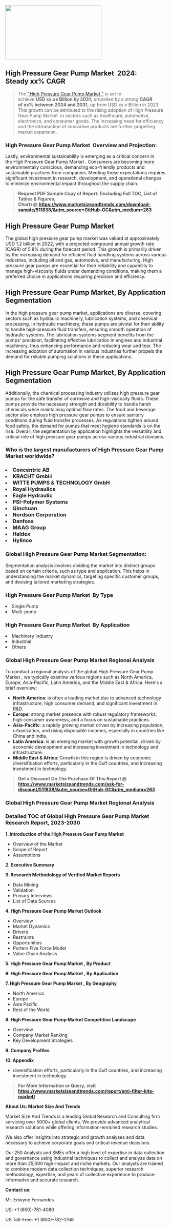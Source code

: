 <p><img class="alignnone size-medium wp-image-20088" src="https://ffe5etoiles.com/wp-content/uploads/2024/12/MST1-300x171.png" alt="" width="300" height="171" /></p><h2 id="ember46" class="ember-view reader-text-block__heading-2">High Pressure Gear Pump Market &nbsp;2024: Steady&nbsp;xx% CAGR</h2><blockquote id="ember47" class="ember-view reader-text-block__blockquote">The&nbsp;<a class="app-aware-link " href="https://www.marketsizeandtrends.com/download-sample/511838/&utm_source=GitHub-GC&utm_medium=263" target="_blank" data-test-app-aware-link="">"High Pressure Gear Pump Market "</a>&nbsp;is set to achieve&nbsp;<strong>USD&nbsp;xx.xx&nbsp;Billion by 2031,</strong>&nbsp;propelled by a strong&nbsp;<strong>CAGR of&nbsp;xx% between 2024 and 2031,</strong>&nbsp;up from USD xx.x Billion in 2023. This growth can be attributed to the rising adoption of&nbsp;High Pressure Gear Pump Market &nbsp;in sectors such as healthcare, automotive, electronics, and consumer goods. The increasing need for efficiency and the introduction of innovative products are further propelling market expansion.</blockquote><h3 id="ember48" class="ember-view reader-text-block__heading-3">High Pressure Gear Pump Market &nbsp;Overview and Projection:</h3><p id="ember49" class="ember-view reader-text-block__paragraph">Lastly, environmental sustainability is emerging as a critical concern in the&nbsp;High Pressure Gear Pump Market . Consumers are becoming more environmentally conscious, demanding eco-friendly products and sustainable practices from companies. Meeting these expectations requires significant investment in research, development, and operational changes to minimize environmental impact throughout the supply chain.</p><blockquote id="ember50" class="ember-view reader-text-block__blockquote"><strong>Request PDF Sample Copy of Report: (Including Full TOC, List of Tables &amp; Figures, Chart)&nbsp;@&nbsp;<strong><a href="https://www.marketsizeandtrends.com/download-sample/511838/&utm_source=GitHub-GC&utm_medium=263" target="_blank">https://www.marketsizeandtrends.com/download-sample/511838/&utm_source=GitHub-GC&utm_medium=263</a></strong></strong></blockquote><h3 class=""> <h2>High Pressure Gear Pump Market</h2><p>The global high pressure gear pump market was valued at approximately USD 1.2 billion in 2022, with a projected compound annual growth rate (CAGR) of 5.8% during the forecast period. This growth is primarily driven by the increasing demand for efficient fluid handling systems across various industries, including oil and gas, automotive, and manufacturing. High pressure gear pumps are essential for their reliability and capability to manage high-viscosity fluids under demanding conditions, making them a preferred choice in applications requiring precision and efficiency.</p><h2>High Pressure Gear Pump Market, By Application Segmentation</h2><p>In the high pressure gear pump market, applications are diverse, covering sectors such as hydraulic machinery, lubrication systems, and chemical processing. In hydraulic machinery, these pumps are pivotal for their ability to handle high-pressure fluid transfers, ensuring smooth operation of hydraulic systems. The lubrication systems segment benefits from the pumps' precision, facilitating effective lubrication in engines and industrial machinery, thus enhancing performance and reducing wear and tear. The increasing adoption of automation in various industries further propels the demand for reliable pumping solutions in these applications.</p><h2>High Pressure Gear Pump Market, By Application Segmentation</h2><p>Additionally, the chemical processing industry utilizes high pressure gear pumps for the safe transfer of corrosive and high-viscosity fluids. These pumps provide the necessary strength and durability to handle harsh chemicals while maintaining optimal flow rates. The food and beverage sector also employs high pressure gear pumps to ensure sanitary conditions during fluid transfer processes. As regulations tighten around food safety, the demand for pumps that meet hygiene standards is on the rise. Overall, the segmentation by application highlights the versatility and critical role of high pressure gear pumps across various industrial domains.</p></h3><h3 id="" class="">Who is the largest manufacturers of&nbsp;High Pressure Gear Pump Market worldwide?</h3><h3 class=""></Li><Li>Concentric AB</Li><Li> KRACHT GmbH</Li><Li> WITTE PUMPS & TECHNOLOGY GmbH</Li><Li> Royal Hydraulics</Li><Li> Eagle Hydraulic</Li><Li> PSI-Polymer Systems</Li><Li> Qinchuan</Li><Li> Nordson Corporation</Li><Li> Danfoss</Li><Li> MAAG Group</Li><Li> Haldex</Li><Li> Hylinco</h3><h3 id="ember53" class="ember-view reader-text-block__heading-3">Global&nbsp;High Pressure Gear Pump Market Segmentation:</h3><p id="ember54" class="ember-view reader-text-block__paragraph">Segmentation analysis involves dividing the market into distinct groups based on certain criteria, such as type and application. This helps in understanding the market dynamics, targeting specific customer groups, and devising tailored marketing strategies.</p><h3 id="" class="">High Pressure Gear Pump Market &nbsp;By Type</h3><p></Li><Li>Single Pump</Li><Li> Multi-pump</p><h3 id="" class="">High Pressure Gear Pump Market &nbsp;By Application</h3><p class=""></Li><Li>Machinery Industry</Li><Li> Industrial</Li><Li> Others</p><h3 id="ember62" class="ember-view reader-text-block__heading-3">Global High Pressure Gear Pump Market Regional Analysis</h3><p id="ember63" class="ember-view reader-text-block__paragraph">To conduct a regional analysis of the global High Pressure Gear Pump Market , we typically examine various regions such as North America, Europe, Asia-Pacific, Latin America, and the Middle East &amp; Africa. Here's a brief overview:</p><ul><li><strong>North America</strong>: is often a leading market due to advanced technology infrastructure, high consumer demand, and significant investment in R&amp;D.</li><li><strong>Europe</strong>: strong market presence with robust regulatory frameworks, high consumer awareness, and a focus on sustainable practices.</li><li><strong>Asia-Pacific</strong>: a rapidly growing market driven by increasing population, urbanization, and rising disposable incomes, especially in countries like China and India.</li><li><strong>Latin America</strong>: is an emerging market with growth potential, driven by economic development and increasing investment in technology and infrastructure.</li><li><strong>Middle East &amp; Africa</strong>: Growth in this region is driven by economic diversification efforts, particularly in the Gulf countries, and increasing investment in technology.</li></ul><blockquote id="ember61" class="ember-view reader-text-block__blockquote"><strong>Get a Discount On The Purchase Of This Report @ <strong><a href="https://html-cleaner.com/" target="">https://www.marketsizeandtrends.com/ask-for-discount/511838/&utm_source=GitHub-GC&utm_medium=263</a></strong></strong></blockquote><h3 id="ember62" class="ember-view reader-text-block__heading-3">Global High Pressure Gear Pump Market Regional Analysis</h3><h3 id="" class="">Detailed TOC of Global High Pressure Gear Pump Market Research Report, 2023-2030</h3><p id="" class=""><strong>1. Introduction of the High Pressure Gear Pump Market </strong></p><ul><li>Overview of the Market</li><li>Scope of Report</li><li>Assumptions</li></ul><p id="" class=""><strong>2. Executive Summary</strong></p><p id="" class=""><strong>3. Research Methodology of Verified Market Reports</strong></p><ul><li>Data Mining</li><li>Validation</li><li>Primary Interviews</li><li>List of Data Sources</li></ul><p id="" class=""><strong>4. High Pressure Gear Pump Market Outlook</strong></p><ul><li>Overview</li><li>Market Dynamics</li><li>Drivers</li><li>Restraints</li><li>Opportunities</li><li>Porters Five Force Model</li><li>Value Chain Analysis</li></ul><p id="" class=""><strong>5. High Pressure Gear Pump Market , By Product</strong></p><p id="" class=""><strong>6. High Pressure Gear Pump Market , By Application</strong></p><p id="" class=""><strong>7. High Pressure Gear Pump Market , By Geography</strong></p><ul><li>North America</li><li>Europe</li><li>Asia Pacific</li><li>Rest of the World</li></ul><p id="" class=""><strong>8. High Pressure Gear Pump Market Competitive Landscape</strong></p><ul><li>Overview</li><li>Company Market Ranking</li><li>Key Development Strategies</li></ul><p id="" class=""><strong>9. Company Profiles</strong></p><p id="" class=""><strong>10. Appendix</strong></p><ul><li>diversification efforts, particularly in the Gulf countries, and increasing investment in technology.</li></ul><blockquote id="ember65" class="ember-view reader-text-block__blockquote"><strong>For More Information or Query, visit <strong><strong><a href="https://html-cleaner.com/" target="">https://www.marketsizeandtrends.com/report/emi-filter-kits-market/</a></strong></strong></strong></blockquote><p id="" class=""><strong>About Us: Market Size And Trends</strong></p><p id="" class="">Market Size And Trends is a leading Global Research and Consulting firm servicing over 5000+ global clients. We provide advanced analytical research solutions while offering information-enriched research studies.</p><p id="" class="">We also offer insights into strategic and growth analyses and data necessary to achieve corporate goals and critical revenue decisions.</p><p id="" class="">Our 250 Analysts and SMEs offer a high level of expertise in data collection and governance using industrial techniques to collect and analyze data on more than 25,000 high-impact and niche markets. Our analysts are trained to combine modern data collection techniques, superior research methodology, expertise, and years of collective experience to produce informative and accurate research.</p><p id="" class=""><strong>Contact us:</strong></p><p id="" class="">Mr. Edwyne Fernandes</p><p id="" class="">US: +1 (650)-781-4080</p><p id="" class="">US Toll-Free: +1 (800)-782-1768</p>
